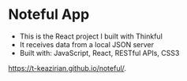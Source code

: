 # Noteful App 

- This is the React project I built with Thinkful  
- It receives data from a local JSON server
- Built with: JavaScript, React, RESTful APIs, CSS3

https://t-keazirian.github.io/noteful/.

